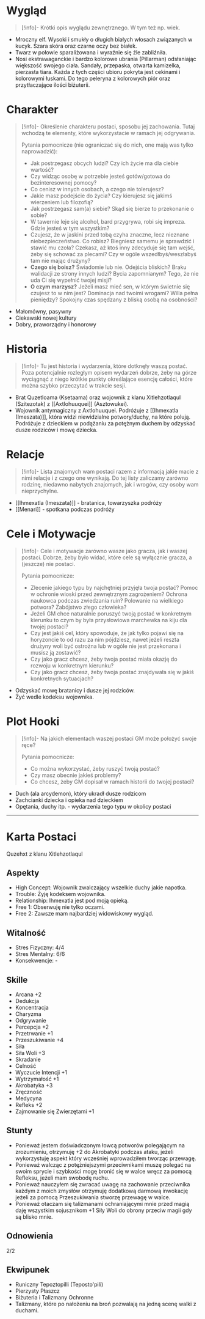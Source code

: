 # Wygląd

>[!info]-
>Krótki opis wyglądu zewnętrznego. W tym też np. wiek.

- Mroczny elf. Wysoki i smukły o długich białych włosach związanych w kucyk. Szara skóra oraz czarne oczy bez białek.
- Twarz w połowie sparaliżowana i wyraźnie się źle zabliźniła.
- Nosi ekstrawaganckie i bardzo kolorowe ubrania (Pillarman) odsłaniając większość swojego ciała. Sandały, przepaska, otwarta kamizelka, pierzasta tiara. Każda z tych części ubioru pokryta jest cekinami i kolorowymi łuskami. Do tego peleryna z kolorowych piór oraz przytłaczające ilości biżuterii.
# Charakter

>[!info]-
>Określenie charakteru postaci, sposobu jej zachowania. Tutaj wchodzą te elementy, które wykorzystacie w ramach jej odgrywania. 
>
>Pytania pomocnicze (nie ograniczać się do nich, one mają was tylko naprowadzić):
>- Jak postrzegasz obcych ludzi? Czy ich życie ma dla ciebie wartość? 
>- Czy widząc osobę w potrzebie jesteś gotów/gotowa do bezinteresownej pomocy?
>- Co cenisz w innych osobach, a czego nie tolerujesz?
>- Jakie masz podejście do życia? Czy kierujesz się jakimś wierzeniem lub filozofią?
>- Jak postrzegasz sam(a) siebie? Skąd się bierze to przekonanie o sobie?
>- W tawernie leje się alcohol, bard przygrywa, robi się impreza. Gdzie jesteś w tym wszystkim?
>- Czujesz, że w jaskini przed tobą czyha znaczne, lecz nieznane niebezpieczeństwo. Co robisz? Biegniesz samemu je sprawdzić i stawić mu czoła? Czekasz, aż ktoś inny zdecyduje się tam wejść, żeby się schować za plecami? Czy w ogóle wszedłbyś/weszłabyś tam nie mając drużyny?
>- **Czego się boisz?** Świadomie lub nie. Odejścia bliskich? Braku walidacji ze strony innych ludzi? Bycia zapomnianym? Tego, że nie uda Ci się wypełnić twojej misji?
>- **O czym marzysz?** Jeżeli masz mieć sen, w którym świetnie się czujesz to w nim jest? Dominacja nad twoimi wrogami? Willa pełna pieniędzy? Spokojny czas spędzany z bliską osobą na osobności? 

- Małomówny, pasywny
- Ciekawski nowej kultury
- Dobry, praworządny i honorowy 
# Historia

>[!info]-
>Tu jest historia i wydarzenia, które dotknęły waszą postać. Poza potencjalnie rozległym opisem wydarzeń dobrze, żeby na górze wyciągnąć z niego krótkie punkty określające esencję całości, które można szybko przeczytać w trakcie sesji.

- Brat Quzetloama (Ksetaama) oraz wojownik z klanu Xitlehzotlaqul (Szitezotak) z  [[Axtlohuuquei]] (Asztowukei).  
- Wojownik antymagiczny z Axtlohuuquei. Podróżuje z [[Ihmexatla (Imeszata)]], która widzi niewidzialne potwory/duchy, na które polują. Podróżuje z dzieckiem w podążaniu za potężnym duchem by odzyskać dusze rodziców i mowę dziecka.
# Relacje

>[!info]-
>Lista znajomych wam postaci razem z informacją jakie macie z nimi relacje i z czego one wynikają. Do tej listy zaliczamy zarówno rodzinę, niedawno nabytych znajomych, jak i wrogów, czy osoby wam nieprzychylne.

- [[Ihmexatla (Imeszata)]] - bratanica, towarzyszka podróży
- [[Menari]] - spotkana podczas podróży
# Cele i Motywacje

>[!info]-
>Cele i motywacje zarówno wasze jako gracza, jak i waszej postaci. Dobrze, żeby było widać, które cele są wyłącznie gracza, a (jeszcze) nie postaci.
>
>Pytania pomocnicze:
>- Zlecenie jakiego typu by najchętniej przyjęła twoja postać? Pomoc w ochronie wioski przed zewnętrznym zagrożeniem? Ochrona naukowca podczas zwiedzania ruin? Polowanie na wielkiego potwora? Zabójstwo złego człowieka? 
>- Jeżeli GM chce naturalnie poruszyć twoją postać w konkretnym kierunku to czym by była przysłowiowa marchewka na kiju dla twojej postaci?
>- Czy jest jakiś cel, który spowoduje, że jak tylko pojawi się na horyzoncie to od razu za nim pójdziesz, nawet jeżeli reszta drużyny woli być ostrożna lub w ogóle nie jest przekonana i musisz ją zostawić? 
>- Czy jako gracz chcesz, żeby twoja postać miała okazję do rozwoju w konkretnym kierunku?
>- Czy jako gracz chcesz, żeby twoja postać znajdywała się w jakiś konkretnych sytuacjach?

- Odzyskać mowę bratanicy i dusze jej rodziców.
- Żyć wedle kodeksu wojownika.

# Plot Hooki

>[!info]-
>Na jakich elementach waszej postaci GM może położyć swoje ręce? 
>
>Pytania pomocnicze:
>- Co można wykorzystać, żeby ruszyć twoją postać? 
>- Czy masz obecnie jakieś problemy?
>- Co chcesz, żeby GM dopisał w ramach historii do twojej postaci?

- Duch (ala arcydemon), który ukradł dusze rodzicom
- Zachcianki dziecka i opieka nad dzieckiem
- Opętania, duchy itp. - wydarzenia tego typu w okolicy postaci

___
# Karta Postaci
Quzehxt z klanu Xitlehzotlaqul
## Aspekty
- High Concept: Wojownik zwalczający wszelkie duchy jakie napotka.
- Trouble: Żyję kodeksem wojownika.
- Relationship: Ihmexatla jest pod moją opieką.
- Free 1: Obserwuję nie tylko oczami.
- Free 2: Zawsze mam najbardziej widowiskowy wygląd.
## Witalność
- Stres Fizyczny: 4/4
- Stres Mentalny: 6/6
- Konsekwencje: -
## Skille
- Arcana +2
- Dedukcja
- Koncentracja
- Charyzma
- Odgrywanie
- Percepcja +2
- Przetrwanie +1
- Przeszukiwanie +4
- Siła
- Siła Woli +3
- Skradanie
- Celność
- Wyczucie Intencji +1
- Wytrzymałość +1
- Akrobatyka +3
- Zręczność
- Medycyna
- Refleks +2
- Zajmowanie się Zwierzętami +1
## Stunty
- Ponieważ jestem doświadczonym łowcą potworów polegającym na zrozumieniu, otrzymuję +2 do Akrobatyki podczas ataku, jeżeli wykorzystuję aspekt który wcześniej wprowadziłem tworząc przewagę.
- Ponieważ walcząc z potężniejszymi przeciwnikami muszę polegać na swoim sprycie i szybkości mogę bronić się w walce wręcz za pomocą Refleksu, jeżeli mam swobodę ruchu.
- Ponieważ nauczyłem się zwracać uwagę na zachowanie przeciwnika każdym z moich zmysłów otrzymuję dodatkową darmową inwokację jeżeli za pomocą Przeszukiwania stworzę przewagę w walce.
- Ponieważ otaczam się talizmanami ochraniającymi mnie przed magią daję wszystkim sojusznikom +1 Siły Woli do obrony przeciw magii gdy są blisko mnie.
## Odnowienia
2/2
## Ekwipunek 
- Runiczny Tepoztopilli (Teposto'pili)
- Pierzysty Płaszcz
- Biżuteria i Talizmany Ochronne
- Talizmany, które po nałożeniu na broń pozwalają na jedną scenę walki z duchami.